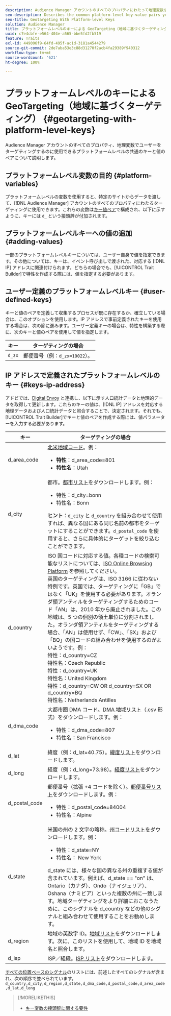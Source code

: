 ```yaml
---
description: Audience Manager アカウントのすべてのプロパティにわたって地理変数を使用してユーザーをターゲティングするのに使用できるプラットフォームレベルの共通のキーと値のペアについて説明します。
seo-description: Describes the common platform-level key-value pairs you can use to target users with geographic variables across all properties in your Audience Manager account.
seo-title: Geotargeting With Platform-level Keys
solution: Audience Manager
title: プラットフォームレベルのキーによる GeoTargeting（地域に基づくターゲティング）
uuid: c7e4cbfe-e564-404e-a565-bbe5fd2fb519
feature: Traits
exl-id: 449096f9-64fd-495f-ac1d-3181a4544279
source-git-commit: 2de7aba53e3c88d31270f2acb4fa29389f940312
workflow-type: tm+mt
source-wordcount: '621'
ht-degree: 100%

---
```


# プラットフォームレベルのキーによる GeoTargeting（地域に基づくターゲティング） {#geotargeting-with-platform-level-keys}

Audience Manager アカウントのすべてのプロパティ、地理変数でユーザーをターゲティングするのに使用できるプラットフォームレベルの共通のキーと値のペアについて説明します。

<!-- c_tb_platform_vars.xml -->

## プラットフォームレベル変数の目的 {#platform-variables}

プラットフォームレベルの変数を使用すると、特定のサイトからデータを渡して、[!DNL Audience Manager] アカウントのすべてのプロパティにわたるターゲティングに使用できます。これらの変数は[キー値ペア](../../reference/key-value-pairs-explained.md)で構成され、以下に示すように、キーには `d_` という接頭辞が付加されます。

## プラットフォームレベルキーへの値の追加 {#adding-values}

一部のプラットフォームレベルキーについては、ユーザー自身で値を指定できます。その他については、キーは、イベント呼び出しで渡された、対応する [!DNL IP] アドレスに関連付けられます。どちらの場合でも、[!UICONTROL Trait Builder]で特性を作成する際には、値を指定する必要があります。

## ユーザー定義のプラットフォームレベルキー {#user-defined-keys}

キーと値のペアを定義して収集するプロセスが既に存在するか、確立している場合は、このオプションを使用します。IP アドレスで事前定義されたキーを使用する場合は、次の節に進みます。ユーザー定義キーの場合は、特性を構築する際に、次のキーと値のペアを使用して値を指定します。

| キー | ターゲティングの場合 |
|---|---|
| `d_zx` | 郵便番号（例：`d_zx=10022`）。 |

## IP アドレスで定義されたプラットフォームレベルのキー {#keys-ip-address}

アドビでは、[Digital Envoy](https://www.digitalenvoy.com/) と連携し、以下に示す人口統計データと地理的データを取得して更新します。これらのキーの値は、[!DNL IP] アドレスを対応する地理データおよび人口統計データと照合することで、決定されます。それでも、[!UICONTROL Trait Builder]でキーと値のペアを作成する際には、値パラメーターを入力する必要があります。

| キー | ターゲティングの場合 |
|--- |--- |
| d_area_code | [北米地域コード](https://en.wikipedia.org/wiki/List_of_North_American_Numbering_Plan_area_codes)。例： <ul><li>**特性**：d_area_code=801</li><li>**特性名**：Utah</li></ul> |
| d_city | 都市。[都市リスト](assets/d_city.txt)をダウンロードします。例： <ul><li>特性：d_city=bonn</li><li>特性名：Bonn</li></ul> **ヒント**：`d_city` と `d_country` を組み合わせて使用すれば、異なる国にある同じ名前の都市をターゲットにすることができます。`d_postal_code` を使用すると、さらに具体的にターゲットを絞り込むことができます。 |
| d_country | ISO 国コードに対応する値。各種コードの検索可能なリストについては、[ISO Online Browsing Platform](https://www.iso.org/obp/ui/#home) を参照してください。<br>英国のターゲティングは、ISO 3166 に従わない特例です。英国では、ターゲティングに「GB」ではなく「UK」を使用する必要があります。オランダ領アンティルをターゲティングするためのコード「AN」は、2010 年から廃止されました。この地域は、5 つの個別の領土単位に分割されました。オランダ領アンティルをターゲティングする場合、「AN」は使用せず、「CW」、「SX」および「BQ」の国コードの組み合わせを使用するのがよいようです。例：<br>特性：d_country=CZ <br>特性名：Czech Republic<br>特性：d_country=UK<br>特性名：United Kingdom<br>特性：d_country=CW OR d_country=SX OR d_country=BQ<br>特性名：Netherlands Antilles |
| d_dma_code | 大都市圏 DMA コード。[DMA 地域リスト](assets/DMAregions.csv)（.csv 形式）をダウンロードします。例： <ul><li>特性：d_dma_code=807</li><li>特性名：San Francisco</li></ul> |
| d_lat | 緯度（例：d_lat=40.75）。[緯度リスト](assets/d_lat.txt)をダウンロードします。 |
| d_long | 経度（例：d_long=73.98）。[経度リスト](assets/d_long.txt)をダウンロードします。 |
| d_postal_code | 郵便番号（拡張 +4 コードを除く）。[郵便番号リスト](assets/d_postal_code.txt)をダウンロードします。例： <ul><li>特性：d_postal_code=84004 </li><li>特性名：Alpine</li></ul> |
| d_state | 米国の州の 2 文字の略称。[州コードリスト](assets/d_state.txt)をダウンロードします。例： <ul><li>特性：d_state=NY </li><li>特性名： New York</li></ul>d_state には、様々な国の異なる州の重複する値が含まれています。例えば、d_state == &quot;on&quot; は、Ontario（カナダ）、Ondo（ナイジェリア）、Oshana（ナミビア）といった複数の州に一致します。地域ターゲティングをより詳細におこなうために、このシグナルを d_country などの他のシグナルと組み合わせて使用することをお勧めします。 |
| d_region | 地域の英数字 ID。[地域リスト](assets/Country_RegionCodes_City.csv)をダウンロードします。次に、このリストを使用して、地域 ID を地域名と照合します。 |
| d_isp | ISP／組織。[ISP リスト](assets/d_isp.txt)をダウンロードします。 |

[すべての位置ベースのシグナル](assets/all.txt)のリストには、前述したすべてのシグナルが含まれ、次の順序で並べられています。`d_country,d_city,d_region,d_state,d_dma_code,d_postal_code,d_area_code,d_lat,d_long`

>[!MORELIKETHIS]
>
>* [キー変数の接頭辞に関する要件](../../features/traits/trait-variable-prefixes.md)

